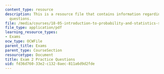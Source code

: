 ```yaml
---
content_type: resource
description: This is a resource file that contains information regarding exam 2 practice
  questions.
file: /media/courses/18-05-introduction-to-probability-and-statistics-spring-2014/fd36d76033e2c1328aec811a6d9d2fde_MIT18_05S14_Prac_Exam2.pdf
file_type: application/pdf
learning_resource_types:
- Exams
ocw_type: OCWFile
parent_title: Exams
parent_type: CourseSection
resourcetype: Document
title: Exam 2 Practice Questions
uid: fd36d760-33e2-c132-8aec-811a6d9d2fde
---
```

